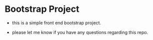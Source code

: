 # Bootstrap Project

- this is a simple front end bootstrap project.

- please let me know if you have any questions regarding this repo.
